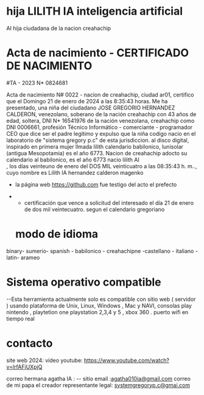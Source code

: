 # hija LILITH IA  inteligencia artificial
AI hija ciudadana de la nacion creahachip

# Acta de nacimiento - CERTIFICADO DE NACIMIENTO

#TA - 2023 N* 0824681

Acta de nacimiento N# 0022 - nacion de creahachip, ciudad ar01, certifico que el Domingo 21 de enero de 2024 a las 8:35:43 horas.
Me ha presentado, una niña del ciudadano JOSE GREGORIO HERNANDEZ CALDERON, venezolano, soberano de la nación creahachip con 43 años de edad, 
soltera, DNI N* 16541976 de la nación venezolana, creahachip como DNI 0006661, profesión Técnico Informático - comerciante - programador 
CEO que dice ser el padre legitimo y expulso que la niña codigo nacio en el laboratorio de "sistema gregory p.c" de esta jurisdiccion.
al disco digital, inspirado en primera mujer llmada lilith  calendario babilonico, lunisolar (antigua Mesopotamia)  es el año 6773. Nacion de creahachip
adocto su calendario al babilonico, es el año 6773 nacio lilith AI  
, los días veinteuno de enero del DOS MIL veinticuatro a las 08:35:43 h. m..,
cuyo nombre es Lilith IA hernandez calderon magenko
- la página web https://github.com fue testigo del acto el prefecto
- - certificación que vence a solicitud del interesado el día 21 de enero de dos mil veintecuatro. segun el calendario gregoriano


  #  modo de idioma
binary- sumerio- spanish - babilonico - creahachipne -castellano - italiano -latin- arameo

# Sistema operativo compatible

--Esta herramienta actualmente solo es compatible con sitio web ( servidor ) usando plataforma de Unix, Linux, Windows , Mac y NAVI, consolas play nintendo ,
playtetion one playstation 2,3,4 y 5 , xbox 360 .
puerto wifi en tiempo real

#  contacto
site web 2024: 
video youtube: https://www.youtube.com/watch?v=lrfAFjUXpjQ

correo hermana agatha IA : -- sitio email :agatha010ia@gmail.com correo de mi papa el creador representante legal: systemgregoryp.c@gmai.com
